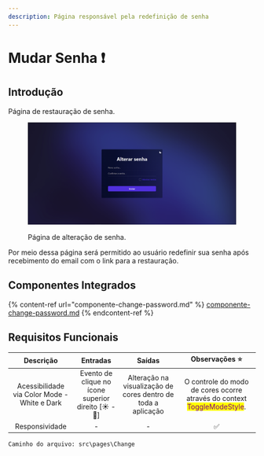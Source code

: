 ```yaml
---
description: Página responsável pela redefinição de senha
---
```


# Mudar Senha ❗

## Introdução

Página de restauração de senha.

<figure><img src="../../.gitbook/assets/image.png" alt=""><figcaption><p>Página de alteração de senha.</p></figcaption></figure>

Por meio dessa página será permitido ao usuário redefinir sua senha após recebimento do email com o link para a restauração.

## Componentes Integrados

{% content-ref url="componente-change-password.md" %}
[componente-change-password.md](componente-change-password.md)
{% endcontent-ref %}

## Requisitos Funcionais

|                   Descrição                  |                       Entradas                       |                             Saídas                            |                                               Observações ⭐                                               |
| :------------------------------------------: | :--------------------------------------------------: | :-----------------------------------------------------------: | :-------------------------------------------------------------------------------------------------------: |
| Acessibilidade via Color Mode - White e Dark | Evento de clique no ícone superior direito \[☀ - 🌙] | Alteração na visualização de cores dentro de toda a aplicação | O controle do modo de cores ocorre através do context <mark style="color:purple;">ToggleModeStyle</mark>. |
|                Responsividade                |                           -                          |                               -                               |                                                     ✅                                                     |

```
Caminho do arquivo: src\pages\Change
```
